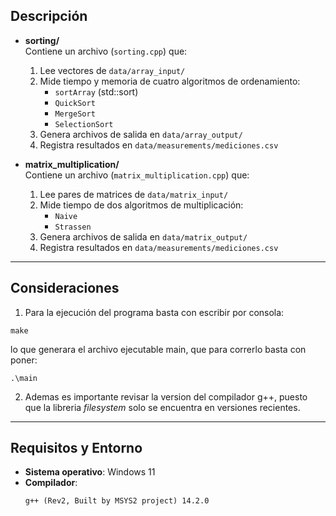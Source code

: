 ## Descripción

- **sorting/**  
  Contiene un archivo (`sorting.cpp`) que:
  1. Lee vectores de `data/array_input/`
  2. Mide tiempo y memoria de cuatro algoritmos de ordenamiento:
     - `sortArray` (std::sort)
     - `QuickSort`
     - `MergeSort`
     - `SelectionSort`
  3. Genera archivos de salida en `data/array_output/`
  4. Registra resultados en `data/measurements/mediciones.csv`

- **matrix_multiplication/**  
  Contiene un archivo (`matrix_multiplication.cpp`) que:
  1. Lee pares de matrices de `data/matrix_input/`
  2. Mide tiempo de dos algoritmos de multiplicación:
     - `Naive`
     - `Strassen`
  3. Genera archivos de salida en `data/matrix_output/`
  4. Registra resultados en `data/measurements/mediciones.csv`

---
## Consideraciones

1. Para la ejecución del programa basta con escribir por consola:
```text
make
```
   lo que generara el archivo ejecutable main, que para correrlo basta con poner:
```text
.\main
```
2. Ademas es importante revisar la version del compilador g++, puesto que la libreria _filesystem_ solo se encuentra en versiones recientes.
---

## Requisitos y Entorno

- **Sistema operativo**: Windows 11  
- **Compilador**:  
  ```text
  g++ (Rev2, Built by MSYS2 project) 14.2.0
